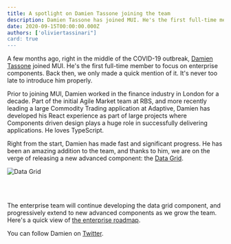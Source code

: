 ```yaml
---
title: A spotlight on Damien Tassone joining the team
description: Damien Tassone has joined MUI. He's the first full-time member to focus on enterprise components.
date: 2020-09-15T00:00:00.000Z
authors: ['oliviertassinari"]
card: true
---
```


A few months ago, right in the middle of the COVID-19 outbreak, [Damien Tassone](https://twitter.com/madKakoO) joined MUI. He's the first full-time member to focus on enterprise components. Back then, we only made a quick mention of it. It's never too late to introduce him properly.

Prior to joining MUI, Damien worked in the finance industry in London for a decade. Part of the initial Agile Market team at RBS, and more recently leading a large Commodity Trading application at Adaptive, Damien has developed his React experience as part of large projects where Components driven design plays a huge role in successfully delivering applications. He loves TypeScript.

Right from the start, Damien has made fast and significant progress. He has been an amazing addition to the team, and thanks to him, we are on the verge of releasing a new advanced component: the [Data Grid](https://material-ui.com/components/data-grid).

<img src="/static/blog/spotlight-damien-tassone/data-grid.png" style="margin-bottom: 3rem;" alt="Data Grid" />

The enterprise team will continue developing the data grid component, and progressively extend to new advanced components as we grow the team. Here's a quick view of [the enterprise roadmap](https://github.com/mui-org/material-ui-x/projects/1).

You can follow Damien on [Twitter](https://twitter.com/madKakoO).
